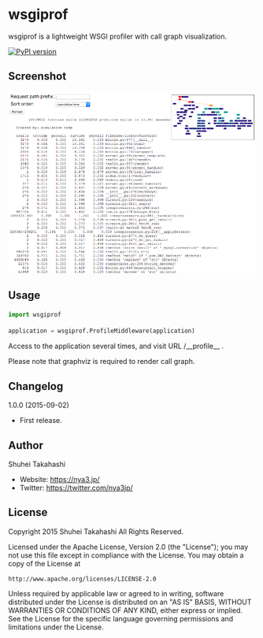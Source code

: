 wsgiprof
========

wsgiprof is a lightweight WSGI profiler with call graph visualization.

[![PyPI version](https://badge.fury.io/py/wsgiprof.svg)](http://badge.fury.io/py/wsgiprof)


Screenshot
----------

[![Screenshot](https://raw.githubusercontent.com/nya3jp/wsgiprof/master/docs/screenshot1.png)](https://raw.githubusercontent.com/nya3jp/wsgiprof/master/docs/screenshot1.png)


Usage
-----

```python
import wsgiprof

application = wsgiprof.ProfileMiddleware(application)
```

Access to the application several times, and visit URL /\_\_profile\_\_ .

Please note that graphviz is required to render call graph.


Changelog
---------

1.0.0 (2015-09-02)

- First release.


Author
------

Shuhei Takahashi

- Website: https://nya3.jp/
- Twitter: https://twitter.com/nya3jp/


License
-------

Copyright 2015 Shuhei Takahashi All Rights Reserved.

Licensed under the Apache License, Version 2.0 (the "License");
you may not use this file except in compliance with the License.
You may obtain a copy of the License at

    http://www.apache.org/licenses/LICENSE-2.0

Unless required by applicable law or agreed to in writing, software
distributed under the License is distributed on an "AS IS" BASIS,
WITHOUT WARRANTIES OR CONDITIONS OF ANY KIND, either express or implied.
See the License for the specific language governing permissions and
limitations under the License.

